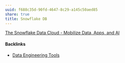 ```yaml
---
uuid: f688c35d-90fd-4647-8c29-a145c50aed85
share: true
title: Snowflake DB
---
```

[The Snowflake Data Cloud - Mobilize Data, Apps, and AI](https://www.snowflake.com/en/)

#### Backlinks

* [Data Engineering Tools](/0c2a3ad1-94c7-432e-9b8f-cd051028fd75)